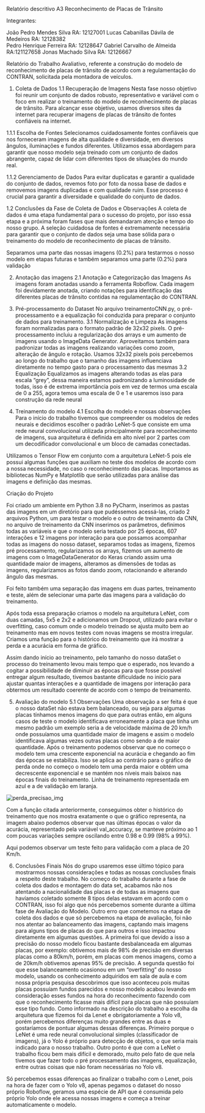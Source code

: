 Relatório descritivo A3 
Reconhecimento de Placas de Trânsito 
 

Integrantes:

João Pedro Mendes Silva 						  RA: 12127001 
Lucas Cabanillas Dávila de Medeiros 	RA: 12128382       
Pedro Henrique Ferreira						    RA: 12128647
Gabriel Carvalho de Almeida						RA:121127658 
Jonas Machado Silva 							    RA: 12126667 


Relatório do Trabalho Avaliativo, referente a construção do modelo de reconhecimento de placas de trânsito de acordo com a regulamentação do CONTRAN, solicitada pela montadora de veículos.



1. Coleta de Dados
1.1 Recuperação de Imagens 
Nesta fase nosso objetivo foi reunir um conjunto de dados robusto, representativo e variável com o foco em realizar o treinamento do modelo de reconhecimento de placas de trânsito. Para alcançar esse objetivo, usamos diversos sites da internet para recuperar imagens de placas de trânsito de fontes confiáveis na internet. 

 
1.1.1 Escolha de Fontes 
Selecionamos cuidadosamente fontes confiáveis que nos forneceram imagens de alta qualidade e diversidade, em diversos ângulos, iluminações e fundos diferentes. Utilizamos essa abordagem para garantir que nosso modelo seja treinado com um conjunto de dados abrangente, capaz de lidar com diferentes tipos de situações do mundo real. 
 
 
1.1.2 Gerenciamento de Dados 
Para evitar duplicatas e garantir a qualidade do conjunto de dados, revemos foto por foto da nossa base de dados e removemos imagens duplicadas e com qualidade ruim. Esse processo é crucial para garantir a diversidade e qualidade do conjunto de dados. 
 
 
1.2 Conclusões da Fase de Coleta de Dados e Observações
A coleta de dados é uma etapa fundamental para o sucesso do projeto, por isso essa etapa e a próxima foram fases que mais demandaram atenção e tempo do nosso grupo. A seleção cuidadosa de fontes é extremamente necessária para garantir que o conjunto de dados seja uma base sólida para o treinamento do modelo de reconhecimento de placas de trânsito. 

Separamos uma parte das nossas imagens (0.2%) para testarmos o nosso modelo em etapas futuras e também separamos uma parte (0.2%) para validação


2. Anotação das imagens
2.1 Anotação e Categorização das Imagens
As imagens foram anotadas usando a ferramenta Roboflow. Cada imagem foi devidamente anotada, criando notações para identificação das diferentes placas de trânsito contidas na regulamentação do CONTRAN.

3. Pré-processamento do Dataset
No arquivo treinamentoCNN.py, o pré-processamento e a equalização foi conduzida para preparar o conjunto de dados para treinamento.
3.1 Normalização e Limpeza
As imagens foram normalizadas para o formato padrão de 32x32 pixels. O pré-processamento incluiu a regularização dos arrays e um aumento de imagens usando o ImageData Generator.
Aproveitamos também para padronizar todas as imagens realizando variações como zoom, alteração de ângulo e rotação.
Usamos 32x32 pixels pois percebemos ao longo do trabalho que o tamanho das imagens influenciava diretamente no tempo gasto para o processamento das mesmas 
3.2 Equalização
Equalizamos as imagens alterando todas as elas para escala “grey”, dessa maneira estamos padronizando a luminosidade de todas, isso é de extrema importância pois em vez de termos uma escala de 0 a 255, agora temos uma escala de 0 e 1 e usaremos isso para construção da rede neural


4. Treinamento do modelo
4.1 Escolha do modelo e nossas observações
Para o início do trabalho tivemos que compreender os modelos de redes neurais e decidimos escolher o padrão LeNet-5 que consiste em uma rede neural convolucional utilizada principalmente para reconhecimento de imagens, sua arquitetura é definida em alto nível por 2 partes com um decodificador convolucional e um bloco de camadas conectadas.

Utilizamos o Tensor Flow em conjunto com a arquitetura LeNet-5 pois ele possui algumas funções que auxiliam no teste dos modelos de acordo com a nossa necessidade, no caso o reconhecimento das placas. Importamos as bibliotecas NumPy e Matplotlib que serão utilizadas para análise das imagens e definição das mesmas.


Criação do Projeto

Foi criado um ambiente em Python 3.8 no PyCharm, inserimos as pastas das imagens em um diretório para que pudéssemos acessá-las, criado 2 arquivos Python, um para testar o modelo e o outro de treinamento da CNN, no arquivo de treinamento da CNN inserimos os parâmetros, definimos todas as variáveis e que o modelo seria testado por 25 épocas, 607 interações e 12 imagens por interação para que possamos acompanhar todas as imagens do nosso dataset, separamos todas as imagens, fizemos pré processamento, regularizamos os arrays, fizemos um aumento de imagens com o ImageDataGenerator do Keras criando assim uma quantidade maior de imagens, alteramos as dimensões de todas as imagens, regularizamos as fotos dando zoom, rotacionando e alterando ângulo das mesmas. 

Foi feito também uma separação das imagens em duas partes, treinamento e teste, além de selecionar uma parte das imagens para a validação do treinamento. 






Após toda essa preparação criamos o modelo na arquitetura LeNet, com duas camadas, 5x5 e 2x2 e adicionamos um Dropout, utilizado para evitar o overfitting, caso comum onde o modelo treinado se ajusta muito bem ao treinamento mas em novos testes com novas imagens se mostra irregular. Criamos uma função para o histórico do treinamento que irá mostrar a perda e a acurácia em forma de gráfico.

Assim dando início ao treinamento, pelo tamanho do nosso dataSet o processo do treinamento levou mais tempo que o esperado, nos levando a cogitar a possibilidade de diminuir as épocas para que fosse possível entregar algum resultado, tivemos bastante dificuldade no início para ajustar quantas interações e a quantidade de imagens por interação para obtermos um resultado coerente de acordo com o tempo de treinamento.

5. Avaliação do modelo
5.1 Observações
Uma observação a ser feita é que o nosso dataSet não estava bem balanceado, ou seja para algumas placas tínhamos menos imagens do que para outras então, em alguns casos de teste o modelo identificava erroneamente a placa que tinha um mesmo padrão um exemplo seria a de velocidade máxima de 20 km/h onde possuíamos uma quantidade maior de imagens e assim o modelo identificava algumas vezes outras placas como sendo a de maior quantidade.
Após o treinamento podemos observar que no começo o modelo tem uma crescente exponencial na acurácia e chegando ao fim das épocas se estabiliza.
Isso se aplica ao contrário para o gráfico de perda onde no começo o modelo tem uma perda maior e obtém uma decrescente exponencial e se mantém nos níveis mais baixos nas épocas finais do treinamento.
Linha de treinamento representada em azul e a de validação em laranja.

![perda_precisao_img](https://github.com/joaopedromendesjava/pythonProjectRecognition/assets/90357555/f720d800-3d26-4ffa-afa5-f649352b56ec)

Com a função citada anteriormente, conseguimos obter o histórico do treinamento que nos mostra exatamente o que o gráfico representa, na imagem abaixo podemos observar que nas últimas épocas o valor da acurácia, representado pela variável val_accuracy, se manteve próximo ao 1 com poucas variações sempre oscilando entre 0.98 e 0.99 (98% a 99%).

Aqui podemos observar um teste feito para validação com a placa de 20 Km/h.



6. Conclusões Finais
Nós do grupo usaremos esse último tópico para mostrarmos nossas considerações e todas as nossas conclusões finais a respeito deste trabalho.
No começo do trabalho durante a fase de coleta dos dados e montagem do data set, acabamos não nos atentando a nacionalidade das placas e de todas as imagens que havíamos coletado somente 8 tipos delas estavam em acordo com o CONTRAN, isso foi algo que nós percebemos somente durante a última fase de Avaliação do Modelo.
Outro erro que cometemos na etapa de coleta dos dados e que só percebemos na etapa de avaliação, foi não nos atentar ao balanceamento das imagens, captando mais imagens para alguns tipos de placas do que para outros e isso impactou diretamente em algumas questões.
A primeira foi que devido a isso a precisão do nosso modelo ficou bastante desbalanceada em algumas placas, por exemplo: obtivemos mais de 98% de precisão em diversas placas como a 80km/h, porém, em placas com menos imagens, como a de 20km/h obtivemos apenas 95% de precisão.
A segunda questão foi que esse balanceamento ocasionou em um “overfitting” do nosso modelo, usando os conhecimento adquiridos em sala de aula e com nossa própria pesquisa descobrimos que isso aconteceu pois muitas placas possuíam fundos parecidos e nosso modelo acabou levando em consideração esses fundos na hora do reconhecimento fazendo com que o reconhecimento ficasse mais difícil para placas que não possuíam esse tipo fundo.
Como informado na descrição do trabalho a escolha da arquitetura que fizemos foi da Lenet e obrigatoriamente a Yolo v8, porém percebemos diferenças muito grandes entre as duas e gostaríamos de pontuar algumas dessas diferenças. Primeiro porque o LeNet é uma rede neural convolucional simples (classificador de imagens), já o Yolo é próprio para detecção de objetos, o que seria mais indicado para o nosso trabalho. Outro ponto é que com a LeNet o trabalho ficou bem mais difícil e demorado, muito pelo fato de que nela tivemos que fazer todo o pré processamento das imagens, equalização, entre outras coisas que não foram necessárias no Yolo v8.

Só percebemos essas diferenças ao finalizar o trabalho com o Lenet, pois na hora de fazer com o Yolo v8, apenas pegamos o dataset do nosso próprio Roboflow, geramos uma espécie de API que é consumida pelo próprio Yolo onde ele acessa nossas imagens e começa a treinar automaticamente o modelo.
